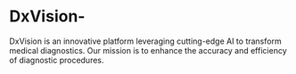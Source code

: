# DxVision-
DxVision is an innovative platform leveraging cutting-edge AI to transform medical diagnostics. Our mission is to enhance the accuracy and efficiency of diagnostic procedures.
